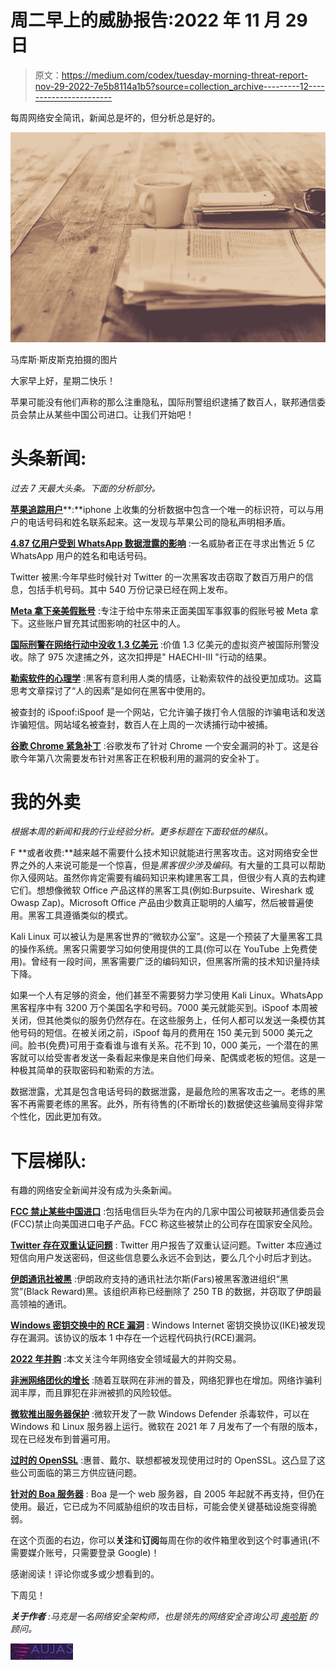 # 周二早上的威胁报告:2022 年 11 月 29 日

> 原文：<https://medium.com/codex/tuesday-morning-threat-report-nov-29-2022-7e5b8114a1b5?source=collection_archive---------12----------------------->

每周网络安全简讯，新闻总是坏的，但分析总是好的。

![](img/5b469b52f056cf2239eb96615c38d8bc.png)

马库斯·斯皮斯克拍摄的图片

大家早上好，星期二快乐！

苹果可能没有他们声称的那么注重隐私，国际刑警组织逮捕了数百人，联邦通信委员会禁止从某些中国公司进口。让我们开始吧！

# 头条新闻:

*过去 7 天最大头条。下面的分析部分。*

[**苹果追踪用户**](https://www.wired.com/story/apple-iphone-privacy-analytics-security-roundup/)**:**iphone 上收集的分析数据中包含一个唯一的标识符，可以与用户的电话号码和姓名联系起来。这一发现与苹果公司的隐私声明相矛盾。

[**4.87 亿用户受到 WhatsApp 数据泄露的影响**](https://securityaffairs.co/wordpress/138967/data-breach/whatsapp-data-leak-500m.html) :一名威胁者正在寻求出售近 5 亿 WhatsApp 用户的姓名和电话号码。

Twitter 被黑:今年早些时候针对 Twitter 的一次黑客攻击窃取了数百万用户的信息，包括手机号码。其中 540 万份记录已经在网上发布。

[**Meta 拿下亲美假账号**](https://thehackernews.com/2022/11/meta-takes-down-fake-facebook-and.html) :专注于给中东带来正面美国军事叙事的假账号被 Meta 拿下。这些账户冒充其试图影响的社区中的人。

[**国际刑警在网络行动中没收 1.3 亿美元**](https://thehackernews.com/2022/11/interpol-seized-130-million-from.html) :价值 1.3 亿美元的虚拟资产被国际刑警没收。除了 975 次逮捕之外，这次扣押是" HAECHI-III "行动的结果。

[**勒索软件的心理学**](https://www.wired.com/story/apple-iphone-privacy-analytics-security-roundup/) :黑客有意利用人类的情感，让勒索软件的战役更加成功。这篇思考文章探讨了“人的因素”是如何在黑客中使用的。

被查封的 iSpoof:iSpoof 是一个网站，它允许骗子拨打令人信服的诈骗电话和发送诈骗短信。网站域名被查封，数百人在上周的一次诱捕行动中被捕。

[**谷歌 Chrome 紧急补丁**](https://securityaffairs.co/wordpress/138977/hacking/8-google-chrome-zero-day.html) :谷歌发布了针对 Chrome 一个安全漏洞的补丁。这是谷歌今年第八次需要发布针对黑客正在积极利用的漏洞的安全补丁。

# 我的外卖

*根据本周的新闻和我的行业经验分析。更多标题在下面较低的梯队。*

F **或者收费:**越来越不需要什么技术知识就能进行黑客攻击。这对网络安全世界之外的人来说可能是一个惊喜，但是*黑客很少涉及编码*。有大量的工具可以帮助你入侵网站。虽然你肯定需要有编码知识来构建黑客工具，但很少有人真的去构建它们。想想像微软 Office 产品这样的黑客工具(例如:Burpsuite、Wireshark 或 Owasp Zap)。Microsoft Office 产品由少数真正聪明的人编写，然后被普遍使用。黑客工具遵循类似的模式。

Kali Linux 可以被认为是黑客世界的“微软办公室”。这是一个预装了大量黑客工具的操作系统。黑客只需要学习如何使用提供的工具(你可以在 YouTube 上免费使用)。曾经有一段时间，黑客需要广泛的编码知识，但黑客所需的技术知识量持续下降。

如果一个人有足够的资金，他们甚至不需要努力学习使用 Kali Linux。WhatsApp 黑客程序中有 3200 万个美国名字和号码。7000 美元就能买到。iSpoof 本周被关闭，但其他类似的服务仍然存在。在这些服务上，任何人都可以发送一条模仿其他号码的短信。在被关闭之前，iSpoof 每月的费用在 150 美元到 5000 美元之间。脸书(免费)可用于查看谁与谁有关系。花不到 10，000 美元，一个潜在的黑客就可以给受害者发送一条看起来像是来自他们母亲、配偶或老板的短信。这是一种极其简单的获取密码和勒索的方法。

数据泄露，尤其是包含电话号码的数据泄露，是最危险的黑客攻击之一。老练的黑客不再需要老练的黑客。此外，所有待售的(不断增长的)数据使这些骗局变得非常个性化，因此更加有效。

# 下层梯队:

有趣的网络安全新闻并没有成为头条新闻。

[**FCC 禁止某些中国进口**](https://securityaffairs.co/wordpress/138998/breaking-news/fcc-bans-import-chinese-equipment.html) :包括电信巨头华为在内的几家中国公司被联邦通信委员会(FCC)禁止向美国进口电子产品。FCC 称这些被禁止的公司存在国家安全风险。

[**Twitter 存在双重认证问题**](https://www.msn.com/en-us/news/technology/twitter-s-sms-two-factor-authentication-is-reportedly-having-issues-here-s-how-to-switch-methods/ar-AA149af5) : Twitter 用户报告了双重认证问题。Twitter 本应通过短信向用户发送密码，但这些信息要么永远不会到达，要么几个小时后才到达。

[**伊朗通讯社被黑**](https://www.hackread.com/fars-news-agency-website-iran-hacked/) :伊朗政府支持的通讯社法尔斯(Fars)被黑客激进组织“黑赏”(Black Reward)黑。该组织声称已经删除了 250 TB 的数据，并窃取了伊朗最高领袖的通讯。

[**Windows 密钥交换中的 RCE 漏洞**](https://www.infosecurity-magazine.com/news/rce-vulnerability-in-windows-ike/) : Windows Internet 密钥交换协议(IKE)被发现存在漏洞。该协议的版本 1 中存在一个远程代码执行(RCE)漏洞。

[**2022 年并购**](https://www.csoonline.com/article/3646608/top-cybersecurity-manda-deals-for-2022.html) :本文关注今年网络安全领域最大的并购交易。

[**非洲网络团伙的增长**](https://www.theguardian.com/technology/2022/nov/27/gangs-of-cybercriminals-are-expanding-across-africa-investigators-say) :随着互联网在非洲的普及，网络犯罪也在增加。网络诈骗利润丰厚，而且罪犯在非洲被抓的风险较低。

[**微软推出服务器保护**](https://linuxsecurity.com/news/server-security/microsoft-defender-for-business-adds-server-protections-for-smbs) :微软开发了一款 Windows Defender 杀毒软件，可以在 Windows 和 Linux 服务器上运行。微软在 2021 年 7 月发布了一个有限的版本，现在已经发布到普遍可用。

[**过时的 OpenSSL**](https://thehackernews.com/2022/11/dell-hp-and-lenovo-devices-found-using.html) :惠普、戴尔、联想都被发现使用过时的 OpenSSL。这凸显了这些公司面临的第三方供应链问题。

[**针对的 Boa 服务器**](https://cyware.com/news/abandoned-boa-servers-abused-by-chinese-attackers-to-target-critical-industries-af7742a1) : Boa 是一个 web 服务器，自 2005 年起就不再支持，但仍在使用。最近，它已成为不同威胁组织的攻击目标，可能会使关键基础设施变得脆弱。

在这个页面的右边，你可以**关注**和**订阅**每周在你的收件箱里收到这个时事通讯(不需要媒介账号，只需要登录 Google)！

感谢阅读！评论你或多或少想看到的。

下周见！

***关于作者*** *:马克是一名网络安全架构师，也是领先的网络安全咨询公司* [*奥哈斯*](https://www.aujas.com/) *的顾问。*

![](img/3402174710e0b44a759134dc4c37f528.png)